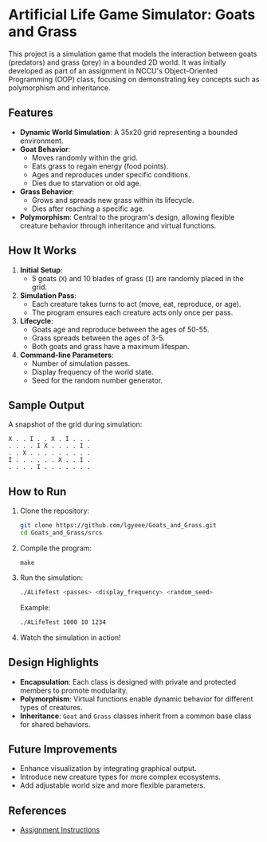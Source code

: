 

# Artificial Life Game Simulator: Goats and Grass 

This project is a simulation game that models the interaction between goats (predators) and grass (prey) in a bounded 2D world. It was initially developed as part of an assignment in NCCU's Object-Oriented Programming (OOP) class, focusing on demonstrating key concepts such as polymorphism and inheritance.

## Features

- **Dynamic World Simulation**: A 35x20 grid representing a bounded environment.
- **Goat Behavior**:
  - Moves randomly within the grid.
  - Eats grass to regain energy (food points).
  - Ages and reproduces under specific conditions.
  - Dies due to starvation or old age.
- **Grass Behavior**:
  - Grows and spreads new grass within its lifecycle.
  - Dies after reaching a specific age.
- **Polymorphism**: Central to the program's design, allowing flexible creature behavior through inheritance and virtual functions.

## How It Works

1. **Initial Setup**:
   - 5 goats (`X`) and 10 blades of grass (`I`) are randomly placed in the grid.
2. **Simulation Pass**:
   - Each creature takes turns to act (move, eat, reproduce, or age).
   - The program ensures each creature acts only once per pass.
3. **Lifecycle**:
   - Goats age and reproduce between the ages of 50-55.
   - Grass spreads between the ages of 3-5.
   - Both goats and grass have a maximum lifespan.
4. **Command-line Parameters**:
   - Number of simulation passes.
   - Display frequency of the world state.
   - Seed for the random number generator.

## Sample Output

A snapshot of the grid during simulation:

```
X . . I . . X . I . . .
. . . . I X . . . . I .
. . X . . . . . . . . .
I . . . . . . X . . I .
. . . . I . . . . . . .
```

## How to Run

1. Clone the repository:
   ```bash
   git clone https://github.com/lgyeee/Goats_and_Grass.git
   cd Goats_and_Grass/srcs
   ```
2. Compile the program:
   ``` 
   make
   ```
3. Run the simulation:
   ```bash
   ./ALifeTest <passes> <display_frequency> <random_seed>
   ```
   Example:
   ```bash
   ./ALifeTest 1000 10 1234
   ```
4. Watch the simulation in action!

## Design Highlights

- **Encapsulation**: Each class is designed with private and protected members to promote modularity.
- **Polymorphism**: Virtual functions enable dynamic behavior for different types of creatures.
- **Inheritance**: `Goat` and `Grass` classes inherit from a common base class for shared behaviors.

## Future Improvements

- Enhance visualization by integrating graphical output.
- Introduce new creature types for more complex ecosystems.
- Add adjustable world size and more flexible parameters.

## References

- [Assignment Instructions](https://youtu.be/P7C2mLN4ZHM)
